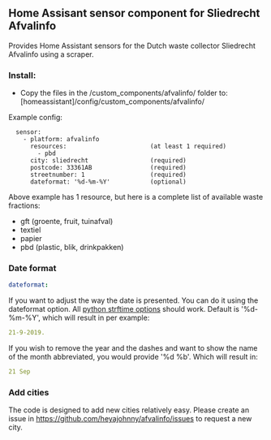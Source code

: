 ## Home Assisant sensor component for Sliedrecht Afvalinfo

Provides Home Assistant sensors for the Dutch waste collector Sliedrecht Afvalinfo using a scraper.

### Install:
- Copy the files in the /custom_components/afvalinfo/ folder to: [homeassistant]/config/custom_components/afvalinfo/

Example config:
```Configuration.yaml:
  sensor:
    - platform: afvalinfo
      resources:                       (at least 1 required)
        - pbd
      city: sliedrecht                 (required)
      postcode: 33361AB                (required)
      streetnumber: 1                  (required)
      dateformat: '%d-%m-%Y'           (optional)
```

Above example has 1 resource, but here is a complete list of available waste fractions:
- gft                                  (groente, fruit, tuinafval)
- textiel
- papier
- pbd                                  (plastic, blik, drinkpakken)

### Date format
```yaml
dateformat:
```
If you want to adjust the way the date is presented. You can do it using the dateformat option. All [python strftime options](http://strftime.org/) should work.
Default is '%d-%m-%Y', which will result in per example: 
```yaml
21-9-2019.
```
If you wish to remove the year and the dashes and want to show the name of the month abbreviated, you would provide '%d %b'. Which will result in: 
```yaml
21 Sep
```

### Add cities
The code is designed to add new cities relatively easy. Please create an issue in
https://github.com/heyajohnny/afvalinfo/issues to request a new city.
